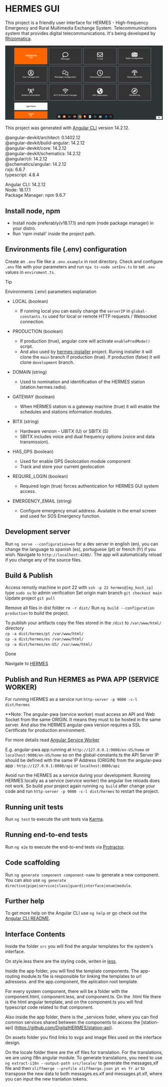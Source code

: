 # HERMES GUI

This project is a friendly user interface for HERMES - High-frequency Emergency and Rural Multimedia Exchange System. Telecommunications system that provides digital telecommunications. It's being developed by [Rhizomatica](https://www.rhizomatica.org/).

![HERMES-GUI Home Screenshot](/src/assets/img/hermes-gui-home-readme.png)


This project was generated with [Angular CLI](https://github.com/angular/angular-cli) version 14.2.12.

@angular-devkit/architect: 0.1402.12  
@angular-devkit/build-angular: 14.2.12  
@angular-devkit/core: 14.2.12  
@angular-devkit/schematics: 14.2.12  
@angular/cli: 14.2.12  
@schematics/angular: 14.2.12  
rxjs: 6.6.7  
typescript: 4.8.4  

Angular CLI: 14.2.12  
Node: 18.17.1  
Package Manager: npm 9.6.7 


## Install node, npm

- Install node preferably(v18.17.1) and npm (node package manager) in your distro.
- Run 'npm install' inside the project path.


## Environments file (.env) configuration

Create an `.env` file like a `.env.example` in root directory.
Check and configure `.env` file with your parameters and run `npx ts-node setEnv.ts` to set `.env` values in `enviroment.ts`.


> [!TIP]
> Environments (.env) parameters explanation 


- LOCAL (boolean)
    - If running local you can easily change the `serverIP` in `global-constants.ts` used for local or remote HTTP requests / Websocket connection.

- PRODUCTION (boolean)
    - If production (true), angular core will activate `enableProdMode()` script.
    - And also used by [hermes-installer](https://github.com/Rhizomatica/hermes-installer) project. Runing installer it will clone the `main` branch if production (true). If production (false) it will clone `development` branch. 

- DOMAIN (string)
    - Used to nomination and identification of the HERMES station (station.hermes.radio).

- GATEWAY (boolean)
    - When HERMES station is a gateway machine (true) it will enable the schedules and stations information modules.

- BITX (string)
    - Hardware version - UBITX (U) or SBITX (S)
    - SBITX includes voice and dual frequency options (voice and data transmission).

- HAS_GPS (boolean)
    - Used for enable GPS Geolocation module component
    - Track and store your current geolocation

- REQUIRE_LOGIN (boolean)
    - Required login (true) forces authentication for HERMES GUI system access.

- EMERGENCY_EMAIL (string)
    - Configure emergency email address. Available in the email screen and used for SOS Emergency function.

## Development server

Run `ng serve --configuration=en` for a dev server in english (en), you can change the language to spanish (es), portuguese (pt) or french (fr) if you wish. Navigate to `http://localhost:4200/`. The app will automatically reload if you change any of the source files.


## Build & Publish

Access remotly machine in port 22 with `ssh -p 22 hermes@[my_host_ip]`
type `sudo su` to admin verification 
Set origin main branch `git checkout main`
Update project `git pull`

Remove all files in dist folder `rm -r dist/`
Run `ng build --configuration production` to build the project.

To publish your artifacts copy the files stored in the `/dist` to `/var/www/html/` directory  
`cp -a dist/hermes/pt /var/www/html/`  
`cp -a dist/hermes/es /var/www/html/`  
`cp -a dist/hermes/en-US/ /var/www/html/`

Done

Navigate to [HERMES](https://[my_host_ip])


## Publish and Run HERMES as PWA APP (SERVICE WORKER)

For running HERMES as a service run `http-server -p 9000 -c-l dist/hermes`

**Note: The angular-pwa (service worker) must access an API and Web Socket from the same ORIGIN. It means they must to be hosted in the same server. And also the HERMES angular-pwa version requires a SSL Certificate for production environment.

For more details read [Angular Service Worker](http://angular.io/guide/service-worker-getting-started)

E.g. 
angular-pwa app running at `http://127.0.0.1:9000/en-US/home` or `localhost:9000/en-US/home`
so on the global-constants.ts the API Server IP should be defined with the same IP Address (ORIGIN) from the angular-pwa app : `http://127.0.0.1:8080/api` or `localhost:8080/api`

Avoid run the HERMES as a service during your development.
Running HERMES locally as a service (service worker) the angular live reloads does not work.
So build your project again running `ng build` after change your code and run `http-server -p 9000 -c-l dist/hermes`
to restart the project.


## Running unit tests

Run `ng test` to execute the unit tests via [Karma](https://karma-runner.github.io).

## Running end-to-end tests

Run `ng e2e` to execute the end-to-end tests via [Protractor](http://www.protractortest.org/).

## Code scaffolding

Run `ng generate component component-name` to generate a new component. You can also use `ng generate directive|pipe|service|class|guard|interface|enum|module`.

## Further help

To get more help on the Angular CLI use `ng help` or go check out the [Angular CLI README](https://github.com/angular/angular-cli/blob/master/README.md).


## Interface Contents

Inside the folder `src` you will find the angular templates for the system's interface. 

On style.less there are the styling code, writen in [less](https://lesscss.org/).

Inside the app folder, you will find the template components. The app-routing module.ts file is responsible for linking the templates to url adressess. and the app.component, the aplication root template.

For every system component, there will be a folder with the component.html, component.less, and component.ts. On the .html file there is the html angular template, and on the component.ts you will find typescript code related to that component.

Also inside the app folder, there is the _services foder, where you can find common services shared between the components to access the [station-api] (https://github.com/DigitalHERMES/station-api).

On assets folder you find links to svgs and image files used on the interface design.

On the locale folder there are the xlf files for translation. For the translations, we are using i18n angular module. To generate translations, you need to use `ng extract-i18n --output-path src/locale/` to generate the messages,xlf file and then `xliffmerge --profile xliffmerge.json pt es fr ar` to transpose the new data to both messages.es.xlf and messages.pt.xlf, where you can input the new tranlation tokens. 







